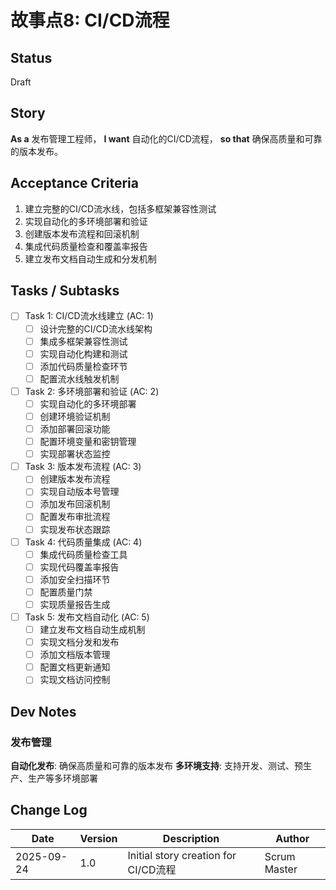 # 故事点8: CI/CD流程

## Status
Draft

## Story
**As a** 发布管理工程师，
**I want** 自动化的CI/CD流程，
**so that** 确保高质量和可靠的版本发布。

## Acceptance Criteria
1. 建立完整的CI/CD流水线，包括多框架兼容性测试
2. 实现自动化的多环境部署和验证
3. 创建版本发布流程和回滚机制
4. 集成代码质量检查和覆盖率报告
5. 建立发布文档自动生成和分发机制

## Tasks / Subtasks

- [ ] Task 1: CI/CD流水线建立 (AC: 1)
  - [ ] 设计完整的CI/CD流水线架构
  - [ ] 集成多框架兼容性测试
  - [ ] 实现自动化构建和测试
  - [ ] 添加代码质量检查环节
  - [ ] 配置流水线触发机制

- [ ] Task 2: 多环境部署和验证 (AC: 2)
  - [ ] 实现自动化的多环境部署
  - [ ] 创建环境验证机制
  - [ ] 添加部署回滚功能
  - [ ] 配置环境变量和密钥管理
  - [ ] 实现部署状态监控

- [ ] Task 3: 版本发布流程 (AC: 3)
  - [ ] 创建版本发布流程
  - [ ] 实现自动版本号管理
  - [ ] 添加发布回滚机制
  - [ ] 配置发布审批流程
  - [ ] 实现发布状态跟踪

- [ ] Task 4: 代码质量集成 (AC: 4)
  - [ ] 集成代码质量检查工具
  - [ ] 实现代码覆盖率报告
  - [ ] 添加安全扫描环节
  - [ ] 配置质量门禁
  - [ ] 实现质量报告生成

- [ ] Task 5: 发布文档自动化 (AC: 5)
  - [ ] 建立发布文档自动生成机制
  - [ ] 实现文档分发和发布
  - [ ] 添加文档版本管理
  - [ ] 配置文档更新通知
  - [ ] 实现文档访问控制

## Dev Notes

### 发布管理
**自动化发布**: 确保高质量和可靠的版本发布
**多环境支持**: 支持开发、测试、预生产、生产等多环境部署

## Change Log
| Date | Version | Description | Author |
|------|---------|-------------|--------|
| 2025-09-24 | 1.0 | Initial story creation for CI/CD流程 | Scrum Master |